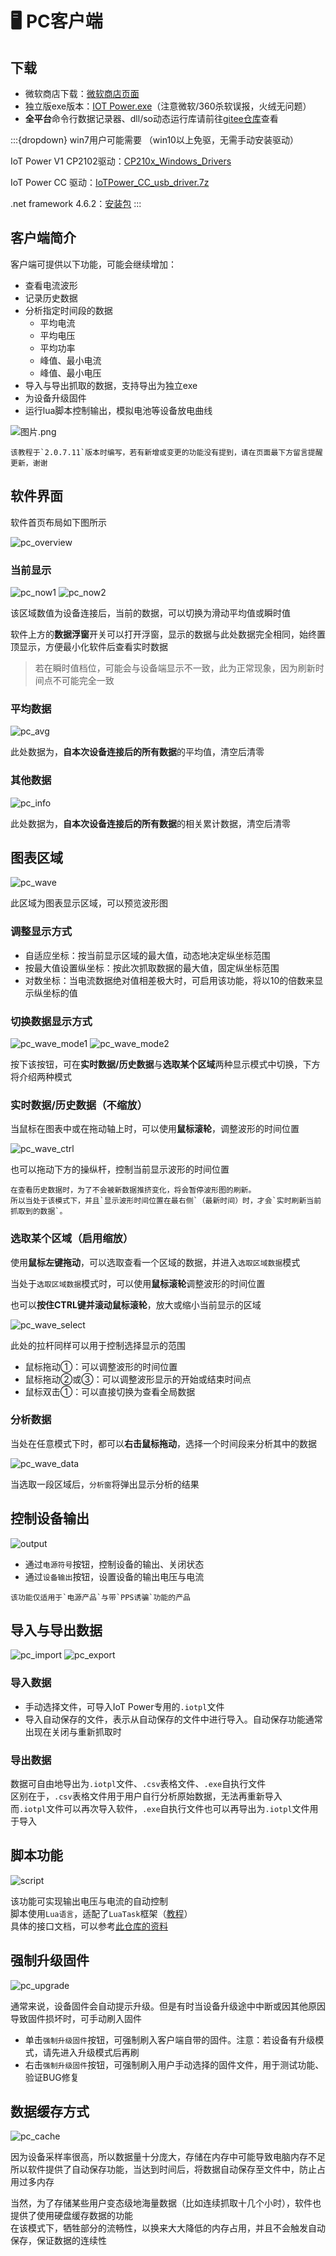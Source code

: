 # 🖥 PC客户端

## 下载

- 微软商店下载：[微软商店页面](https://www.microsoft.com/store/apps/9N8S8M8226SH)
- 独立版exe版本：[IOT Power.exe](https://llcom.papapoi.com/iotpower/latest.html)（注意微软/360杀软误报，火绒无问题）
- **全平台**命令行数据记录器、dll/so动态运行库请前往[gitee仓库](https://gitee.com/openLuat/iot-power)查看

:::{dropdown} win7用户可能需要
（win10以上免驱，无需手动安装驱动）

IoT Power V1 CP2102驱动：[CP210x_Windows_Drivers](https://www.silabs.com/documents/public/software/CP210x_Windows_Drivers.zip)

IoT Power CC 驱动：[IoTPower_CC_usb_driver.7z](https://llcom.papapoi.com/iotpower/IoTPower_CC_usb_driver.7z)

.net framework 4.6.2：[安装包](https://dotnet.microsoft.com/zh-cn/download/dotnet-framework/thank-you/net462-offline-installer)
:::

## 客户端简介

客户端可提供以下功能，可能会继续增加：

- 查看电流波形
- 记录历史数据
- 分析指定时间段的数据
  - 平均电流
  - 平均电压
  - 平均功率
  - 峰值、最小电流
  - 峰值、最小电压
- 导入与导出抓取的数据，支持导出为独立exe
- 为设备升级固件
- 运行lua脚本控制输出，模拟电池等设备放电曲线

![图片.png](img/client1.png)

```{note}
该教程于`2.0.7.11`版本时编写，若有新增或变更的功能没有提到，请在页面最下方留言提醒更新，谢谢
```

## 软件界面

软件首页布局如下图所示

![pc_overview](img/pc_overview.png)

### 当前显示

![pc_now1](img/pc_now1.png)
![pc_now2](img/pc_now2.png)

该区域数值为设备连接后，当前的数据，可以切换为滑动平均值或瞬时值

软件上方的**数据浮窗**开关可以打开浮窗，显示的数据与此处数据完全相同，始终置顶显示，方便最小化软件后查看实时数据

> 若在瞬时值档位，可能会与设备端显示不一致，此为正常现象，因为刷新时间点不可能完全一致

### 平均数据

![pc_avg](img/pc_avg.png)

此处数据为，**自本次设备连接后的所有数据**的平均值，清空后清零

### 其他数据

![pc_info](img/pc_info.png)

此处数据为，**自本次设备连接后的所有数据**的相关累计数据，清空后清零

## 图表区域

![pc_wave](img/pc_wave.png)

此区域为图表显示区域，可以预览波形图

### 调整显示方式

- 自适应坐标：按当前显示区域的最大值，动态地决定纵坐标范围
- 按最大值设置纵坐标：按此次抓取数据的最大值，固定纵坐标范围
- 对数坐标：当电流数据绝对值相差极大时，可启用该功能，将以10的倍数来显示纵坐标的值

### 切换数据显示方式

![pc_wave_mode1](img/pc_wave_mode1.png)
![pc_wave_mode2](img/pc_wave_mode2.png)

按下该按钮，可在**实时数据/历史数据**与**选取某个区域**两种显示模式中切换，下方将介绍两种模式

### 实时数据/历史数据（不缩放）

当鼠标在图表中或在拖动轴上时，可以使用**鼠标滚轮**，调整波形的时间位置

![pc_wave_ctrl](img/pc_wave_ctrl.png)

也可以拖动下方的操纵杆，控制当前显示波形的时间位置

```{notice}
在查看历史数据时，为了不会被新数据推挤变化，将会暂停波形图的刷新。
所以当处于该模式下，并且`显示波形时间位置在最右侧`（最新时间）时，才会`实时刷新当前抓取到的数据`。  
```

### 选取某个区域（启用缩放）

使用**鼠标左键拖动**，可以选取查看一个区域的数据，并进入`选取区域数据`模式

当处于`选取区域数据`模式时，可以使用**鼠标滚轮**调整波形的时间位置

也可以**按住CTRL键并滚动鼠标滚轮**，放大或缩小当前显示的区域

![pc_wave_select](img/pc_wave_select.png)

此处的拉杆同样可以用于控制选择显示的范围

- 鼠标拖动①：可以调整波形的时间位置
- 鼠标拖动②或③：可以调整波形显示的开始或结束时间点
- 鼠标双击①：可以直接切换为查看全局数据

### 分析数据

当处在任意模式下时，都可以**右击鼠标拖动**，选择一个时间段来分析其中的数据

![pc_wave_data](img/pc_wave_data.png)

当选取一段区域后，`分析窗`将弹出显示分析的结果

## 控制设备输出

![output](img/client2.png)

- 通过`电源符号`按钮，控制设备的输出、关闭状态
- 通过`设备输出`按钮，设置设备的输出电压与电流

```{note}
该功能仅适用于`电源产品`与带`PPS诱骗`功能的产品
```

## 导入与导出数据

![pc_import](img/pc_import.png)
![pc_export](img/pc_export.png)

### 导入数据

- 手动选择文件，可导入IoT Power专用的`.iotpl`文件
- 导入自动保存的文件，表示从自动保存的文件中进行导入。自动保存功能通常出现在关闭与重新抓取时

### 导出数据

数据可自由地导出为`.iotpl`文件、`.csv`表格文件、`.exe`自执行文件  
区别在于，`.csv`表格文件用于用户自行分析原始数据，无法再重新导入  
而`.iotpl`文件可以再次导入软件，`.exe`自执行文件也可以再导出为`.iotpl`文件用于导入

## 脚本功能

![script](img/client3.png)

该功能可实现输出电压与电流的自动控制  
脚本使用`Lua语言`，适配了`LuaTask`框架（[教程](https://wiki.luatos.com/luaGuide/luatask.html)）  
具体的接口文档，可以参考[此仓库的资料](https://gitee.com/openLuat/iot-power)

## 强制升级固件

![pc_upgrade](img/pc_upgrade.png)

通常来说，设备固件会自动提示升级。但是有时当设备升级途中中断或因其他原因导致固件损坏时，可手动刷入固件

- 单击`强制升级固件`按钮，可强制刷入客户端自带的固件。注意：若设备有升级模式，请先进入升级模式后再刷
- 右击`强制升级固件`按钮，可强制刷入用户手动选择的固件文件，用于测试功能、验证BUG修复

## 数据缓存方式

![pc_cache](img/pc_cache.png)

因为设备采样率很高，所以数据量十分庞大，存储在内存中可能导致电脑内存不足  
所以软件提供了自动保存功能，当达到时间后，将数据自动保存至文件中，防止占用过多内存

当然，为了存储某些用户变态级地海量数据（比如连续抓取十几个小时），软件也提供了使用硬盘缓存数据的功能  
在该模式下，牺牲部分的流畅性，以换来大大降低的内存占用，并且不会触发自动保存，保证数据的连续性  
